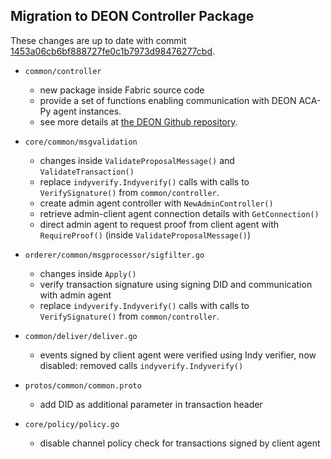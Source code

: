 ## Migration to DEON Controller Package
These changes are up to date with commit [1453a06cb6bf888727fe0c1b7973d98476277cbd](https://github.com/off-grid-block/fabric/commit/1453a06cb6bf888727fe0c1b7973d98476277cbd).
- ```common/controller```
    - new package inside Fabric source code
    - provide a set of functions enabling communication with DEON ACA-Py agent instances.
    - see more details at [the DEON Github repository](https://github.com/off-grid-block/controller).

- ```core/common/msgvalidation```
    - changes inside ```ValidateProposalMessage()``` and ```ValidateTransaction()```
    - replace ```indyverify.Indyverify()``` calls with calls to ```VerifySignature()``` from ```common/controller```.
    - create admin agent controller with ```NewAdminController()```
    - retrieve admin-client agent connection details with ```GetConnection()```
    - direct admin agent to request proof from client agent with ```RequireProof()``` (inside ```ValidateProposalMessage()```)

- ```orderer/common/msgprocessor/sigfilter.go```
    - changes inside ```Apply()```
    - verify transaction signature using signing DID and communication with admin agent
    - replace ```indyverify.Indyverify()``` calls with calls to ```VerifySignature()``` from ```common/controller```.

- ```common/deliver/deliver.go```
    - events signed by client agent were verified using Indy verifier, now disabled: removed calls ```indyverify.Indyverify()```

- ```protos/common/common.proto```
    - add DID as additional parameter in transaction header

- ```core/policy/policy.go```
    - disable channel policy check for transactions signed by client agent